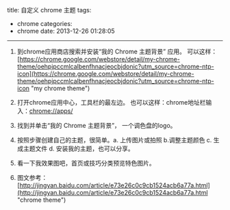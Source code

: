 title: 自定义 chrome 主题
tags:
  - chrome
categories:
  - chrome
date: 2013-12-26 01:28:05
---

1. 到chrome应用商店搜索并安装“我的 Chrome 主题背景” 应用。
可以这样：[https://chrome.google.com/webstore/detail/my-chrome-theme/oehpjpccmlcalbenfhnacjeocbjdonic?utm_source=chrome-ntp-icon](https://chrome.google.com/webstore/detail/my-chrome-theme/oehpjpccmlcalbenfhnacjeocbjdonic?utm_source=chrome-ntp-icon "my chrome theme")

2. 打开chrome应用中心，工具栏的最左边。
也可以这样：chrome地址栏输入：[chrome://apps/](chrome://apps/ "chrome商店")

3. 找到并单击“我的 Chrome 主题背景”， 一个调色盘的logo。

4. 按照步骤创建自己的主题，很简单。a. 上传图片或拍照 b.调整主题颜色 c. 生成主题文件 d. 安装我的主题，也可以分享。

5. 看一下我效果图吧，首页或技巧分类预览特色图片。

6. 图文参考：[http://jingyan.baidu.com/article/e73e26c0c9cb1524acb6a77a.html](http://jingyan.baidu.com/article/e73e26c0c9cb1524acb6a77a.html "chrome theme")
